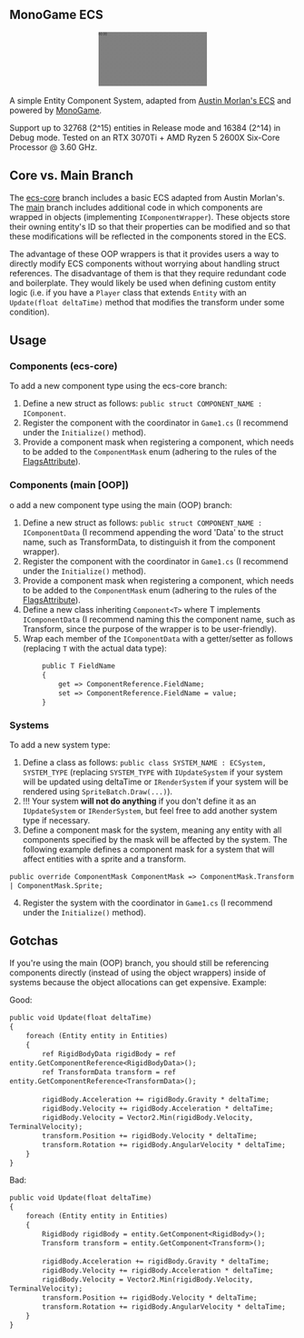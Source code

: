 <!-- ABOUT THE PROJECT -->
## MonoGame ECS

<p align="center">
  <img src="./Image/thumb.gif" alt="animated" />
</p>

A simple Entity Component System, adapted from [Austin Morlan's ECS](https://austinmorlan.com/posts/entity_component_system/) and powered by [MonoGame](https://www.monogame.net/).

Support up to 32768 (2^15) entities in Release mode and 16384 (2^14) in Debug mode. Tested on an RTX 3070Ti + AMD Ryzen 5 2600X Six-Core Processor @ 3.60 GHz.

## Core vs. Main Branch

The [ecs-core](https://github.com/lunkums/MonoGameECS/tree/ecs-core) branch includes a basic ECS adapted from Austin Morlan's. The [main](https://github.com/lunkums/MonoGameECS/tree/main) branch includes additional code in which components are wrapped in objects (implementing `IComponentWrapper`). These objects store their owning entity's ID so that their properties can be modified and so that these modifications will be reflected in the components stored in the ECS.

The advantage of these OOP wrappers is that it provides users a way to directly modify ECS components without worrying about handling struct references. The disadvantage of them is that they require redundant code and boilerplate. They would likely be used when defining custom entity logic (i.e. if you have a `Player` class that extends `Entity` with an `Update(float deltaTime)` method that modifies the transform under some condition).

## Usage

### Components (ecs-core)

To add a new component type using the ecs-core branch:
1. Define a new struct as follows: `public struct COMPONENT_NAME : IComponent`.
2. Register the component with the coordinator in `Game1.cs` (I recommend under the `Initialize()` method).
3. Provide a component mask when registering a component, which needs to be added to the `ComponentMask` enum (adhering to the rules of the [FlagsAttribute](https://learn.microsoft.com/en-us/dotnet/api/system.flagsattribute?view=net-7.0)).

### Components (main [OOP])

o add a new component type using the main (OOP) branch:
1. Define a new struct as follows: `public struct COMPONENT_NAME : IComponentData` (I recommend appending the word 'Data' to the struct name, such as TransformData, to distinguish it from the component wrapper).
2. Register the component with the coordinator in `Game1.cs` (I recommend under the `Initialize()` method).
3. Provide a component mask when registering a component, which needs to be added to the `ComponentMask` enum (adhering to the rules of the [FlagsAttribute](https://learn.microsoft.com/en-us/dotnet/api/system.flagsattribute?view=net-7.0)).
4. Define a new class inheriting `Component<T>` where T implements `IComponentData` (I recommend naming this the component name, such as Transform, since the purpose of the wrapper is to be user-friendly).
5. Wrap each member of the `IComponentData` with a getter/setter as follows (replacing `T` with the actual data type):
```
        public T FieldName
        {
            get => ComponentReference.FieldName;
            set => ComponentReference.FieldName = value;
        }
```

### Systems

To add a new system type:
1. Define a class as follows: `public class SYSTEM_NAME : ECSystem, SYSTEM_TYPE` (replacing `SYSTEM_TYPE` with `IUpdateSystem` if your system will be updated using deltaTime or `IRenderSystem` if your system will be rendered using `SpriteBatch.Draw(...)`).
2. !!! Your system **will not do anything** if you don't define it as an `IUpdateSystem` or `IRenderSystem`, but feel free to add another system type if necessary.
3. Define a component mask for the system, meaning any entity with all components specified by the mask will be affected by the system. The following example defines a component mask for a system that will affect entities with a sprite and a transform.
```
public override ComponentMask ComponentMask => ComponentMask.Transform | ComponentMask.Sprite;
```
4. Register the system with the coordinator in `Game1.cs` (I recommend under the `Initialize()` method).

## Gotchas

If you're using the main (OOP) branch, you should still be referencing components directly (instead of using the object wrappers) inside of systems because the object allocations can get expensive. Example:

Good:
```
public void Update(float deltaTime)
{
    foreach (Entity entity in Entities)
    {
        ref RigidBodyData rigidBody = ref entity.GetComponentReference<RigidBodyData>();
        ref TransformData transform = ref entity.GetComponentReference<TransformData>();

        rigidBody.Acceleration += rigidBody.Gravity * deltaTime;
        rigidBody.Velocity += rigidBody.Acceleration * deltaTime;
        rigidBody.Velocity = Vector2.Min(rigidBody.Velocity, TerminalVelocity);
        transform.Position += rigidBody.Velocity * deltaTime;
        transform.Rotation += rigidBody.AngularVelocity * deltaTime;
    }
}
```
Bad:
```
public void Update(float deltaTime)
{
    foreach (Entity entity in Entities)
    {
        RigidBody rigidBody = entity.GetComponent<RigidBody>();
        Transform transform = entity.GetComponent<Transform>();

        rigidBody.Acceleration += rigidBody.Gravity * deltaTime;
        rigidBody.Velocity += rigidBody.Acceleration * deltaTime;
        rigidBody.Velocity = Vector2.Min(rigidBody.Velocity, TerminalVelocity);
        transform.Position += rigidBody.Velocity * deltaTime;
        transform.Rotation += rigidBody.AngularVelocity * deltaTime;
    }
}
```
